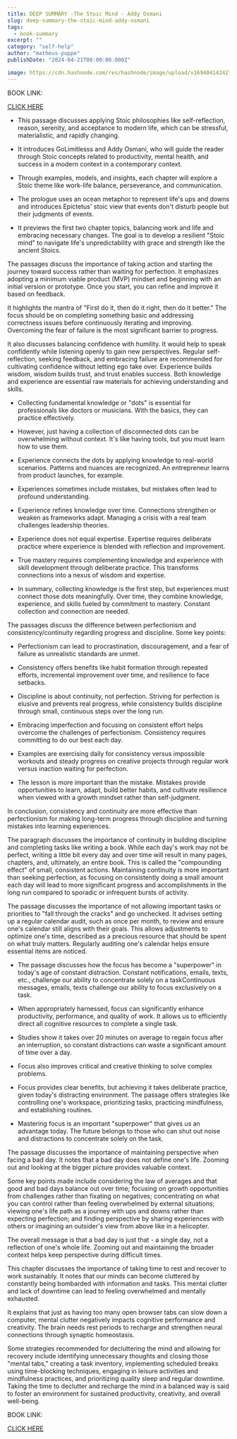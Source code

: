 ```yaml
---
title: DEEP SUMMARY -The Stoic Mind - Addy Osmani
slug: deep-summary-the-stoic-mind-addy-osmani
tags: 
  - book-summary
excerpt: ""
category: "self-help"
author: "matheus-puppe"
publishDate: "2024-04-21T00:00:00.000Z"

image: https://cdn.hashnode.com/res/hashnode/image/upload/v1694041424277/MtShwmnm5.jpg?auto=format
---
```


BOOK LINK:

[CLICK HERE](https://www.amazon.com/gp/search?ie=UTF8&tag=matheuspupp0a-20&linkCode=ur2&linkId=4410b525877ab397377c2b5e60711c1a&camp=1789&creative=9325&index=books&keywords=the-stoic-mind-addy-osmani)



- This passage discusses applying Stoic philosophies like self-reflection, reason, serenity, and acceptance to modern life, which can be stressful, materialistic, and rapidly changing. 

- It introduces GoLimitlesss and Addy Osmani, who will guide the reader through Stoic concepts related to productivity, mental health, and success in a modern context in a contemporary context. 

- Through examples, models, and insights, each chapter will explore a Stoic theme like work-life balance, perseverance, and communication. 

- The prologue uses an ocean metaphor to represent life's ups and downs and introduces Epictetus' stoic view that events don't disturb people but their judgments of events. 

- It previews the first two chapter topics, balancing work and life and embracing necessary changes. The goal is to develop a resilient "Stoic mind" to navigate life's unpredictability with grace and strength like the ancient Stoics.



The passages discuss the importance of taking action and starting the journey toward success rather than waiting for perfection. It emphasizes adopting a minimum viable product (MVP) mindset and beginning with an initial version or prototype. Once you start, you can refine and improve it based on feedback. 

It highlights the mantra of "First do it, then do it right, then do it better." The focus should be on completing something basic and addressing correctness issues before continuously iterating and improving. Overcoming the fear of failure is the most significant barrier to progress. 

It also discusses balancing confidence with humility. It would help to speak confidently while listening openly to gain new perspectives. Regular self-reflection, seeking feedback, and embracing failure are recommended for cultivating confidence without letting ego take over. Experience builds wisdom, wisdom builds trust, and trust enables success. Both knowledge and experience are essential raw materials for achieving understanding and skills.



- Collecting fundamental knowledge or "dots" is essential for professionals like doctors or musicians. With the basics, they can practice effectively. 

- However, just having a collection of disconnected dots can be overwhelming without context. It's like having tools, but you must learn how to use them.

- Experience connects the dots by applying knowledge to real-world scenarios. Patterns and nuances are recognized. An entrepreneur learns from product launches, for example.

- Experiences sometimes include mistakes, but mistakes often lead to profound understanding. 

- Experience refines knowledge over time. Connections strengthen or weaken as frameworks adapt. Managing a crisis with a real team challenges leadership theories.

- Experience does not equal expertise. Expertise requires deliberate practice where experience is blended with reflection and improvement. 

- True mastery requires complementing knowledge and experience with skill development through deliberate practice. This transforms connections into a nexus of wisdom and expertise. 

- In summary, collecting knowledge is the first step, but experiences must connect those dots meaningfully. Over time, they combine knowledge, experience, and skills fueled by commitment to mastery. Constant collection and connection are needed.



The passages discuss the difference between perfectionism and consistency/continuity regarding progress and discipline. Some key points:

- Perfectionism can lead to procrastination, discouragement, and a fear of failure as unrealistic standards are unmet. 

- Consistency offers benefits like habit formation through repeated efforts, incremental improvement over time, and resilience to face setbacks. 

- Discipline is about continuity, not perfection. Striving for perfection is elusive and prevents real progress, while consistency builds discipline through small, continuous steps over the long run.

- Embracing imperfection and focusing on consistent effort helps overcome the challenges of perfectionism. Consistency requires committing to do our best each day.

- Examples are exercising daily for consistency versus impossible workouts and steady progress on creative projects through regular work versus inaction waiting for perfection. 

- The lesson is more important than the mistake. Mistakes provide opportunities to learn, adapt, build better habits, and cultivate resilience when viewed with a growth mindset rather than self-judgment.

In conclusion, consistency and continuity are more effective than perfectionism for making long-term progress through discipline and turning mistakes into learning experiences.


The paragraph discusses the importance of continuity in building discipline and completing tasks like writing a book. While each day's work may not be perfect, writing a little bit every day and over time will result in many pages, chapters, and, ultimately, an entire book. This is called the "compounding effect" of small, consistent actions. Maintaining continuity is more important than seeking perfection, as focusing on consistently doing a small amount each day will lead to more significant progress and accomplishments in the long run compared to sporadic or infrequent bursts of activity.



The passage discusses the importance of not allowing important tasks or priorities to "fall through the cracks" and go unchecked. It advises setting up a regular calendar audit, such as once per month, to review and ensure one's calendar still aligns with their goals. This allows adjustments to optimize one's time, described as a precious resource that should be spent on what truly matters. Regularly auditing one's calendar helps ensure essential items are noticed.



- The passage discusses how the focus has become a "superpower" in today's age of constant distraction. Constant notifications, emails, texts, etc., challenge our ability to concentrate solely on a taskContinuous messages, emails, texts challenge our ability to focus exclusively on a task. 

- When appropriately harnessed, focus can significantly enhance productivity, performance, and quality of work. It allows us to efficiently direct all cognitive resources to complete a single task. 

- Studies show it takes over 20 minutes on average to regain focus after an interruption, so constant distractions can waste a significant amount of time over a day. 

- Focus also improves critical and creative thinking to solve complex problems. 

- Focus provides clear benefits, but achieving it takes deliberate practice, given today's distracting environment. The passage offers strategies like controlling one's workspace, prioritizing tasks, practicing mindfulness, and establishing routines. 

- Mastering focus is an important "superpower" that gives us an advantage today. The future belongs to those who can shut out noise and distractions to concentrate solely on the task.



The passage discusses the importance of maintaining perspective when facing a bad day. It notes that a bad day does not define one's life. Zooming out and looking at the bigger picture provides valuable context. 

Some key points made include considering the law of averages and that good and bad days balance out over time; focusing on growth opportunities from challenges rather than fixating on negatives; concentrating on what you can control rather than feeling overwhelmed by external situations; viewing one's life path as a journey with ups and downs rather than expecting perfection; and finding perspective by sharing experiences with others or imagining an outsider's view from above like in a helicopter. 

The overall message is that a bad day is just that - a single day, not a reflection of one's whole life. Zooming out and maintaining the broader context helps keep perspective during difficult times.



This chapter discusses the importance of taking time to rest and recover to work sustainably. It notes that our minds can become cluttered by constantly being bombarded with information and tasks. This mental clutter and lack of downtime can lead to feeling overwhelmed and mentally exhausted. 

It explains that just as having too many open browser tabs can slow down a computer, mental clutter negatively impacts cognitive performance and creativity. The brain needs rest periods to recharge and strengthen neural connections through synaptic homeostasis. 

Some strategies recommended for decluttering the mind and allowing for recovery include identifying unnecessary thoughts and closing those "mental tabs," creating a task inventory, implementing scheduled breaks using time-blocking techniques, engaging in leisure activities and mindfulness practices, and prioritizing quality sleep and regular downtime. Taking the time to declutter and recharge the mind in a balanced way is said to foster an environment for sustained productivity, creativity, and overall well-being.

BOOK LINK:

[CLICK HERE](https://www.amazon.com/gp/search?ie=UTF8&tag=matheuspupp0a-20&linkCode=ur2&linkId=4410b525877ab397377c2b5e60711c1a&camp=1789&creative=9325&index=books&keywords=the-stoic-mind-addy-osmani)